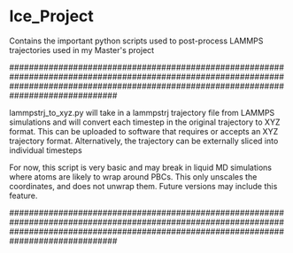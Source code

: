 # Ice_Project
Contains the important python scripts used to post-process LAMMPS trajectories used in my Master's project

##############################################################################################################################################################################################

lammpstrj_to_xyz.py will take in a lammpstrj trajectory file from LAMMPS simulations and will convert each timestep in the original trajectory to XYZ format. This can be uploaded to software that requires or accepts an XYZ trajectory format. Alternatively, the trajectory can be externally sliced into individual timesteps

For now, this script is very basic and may break in liquid MD simulations where atoms are likely to wrap around PBCs. This only unscales the coordinates, and does not unwrap them. Future versions may include this feature.

##############################################################################################################################################################################################
